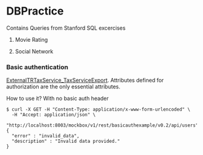 # DBPractice

Contains Queries from Stanford SQL excercises

1) Movie Rating

2) Social Network


### Basic authentication
[ExternalTRTaxService_TaxServiceExport](mockbox-dev/src/main/resources/jsondb/ExternalTRTaxService_TaxServiceExport). Attributes defined for authorization are the only essential attributes.

How to use it?
With no basic auth header
```
$ curl -X GET -H "Content-Type: application/x-www-form-urlencoded" \
  -H "Accept: application/json" \
  "http://localhost:8003/mockbox/v1/rest/basicauthexample/v0.2/api/users"
{
  "error" : "invalid_data",
  "description" : "Invalid data provided."
}
```
